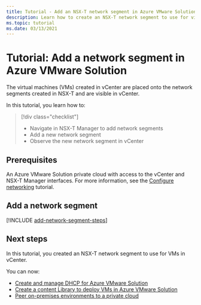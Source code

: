 ```yaml
---
title: Tutorial - Add an NSX-T network segment in Azure VMware Solution
description: Learn how to create an NSX-T network segment to use for virtual machines (VMs) in vCenter.
ms.topic: tutorial
ms.date: 03/13/2021
---
```


# Tutorial: Add a network segment in Azure VMware Solution 

The virtual machines (VMs) created in vCenter are placed onto the network segments created in NSX-T and are visible in vCenter.

In this tutorial, you learn how to:

> [!div class="checklist"]
> * Navigate in NSX-T Manager to add network segments
> * Add a new network segment
> * Observe the new network segment in vCenter

## Prerequisites

An Azure VMware Solution private cloud with access to the vCenter and NSX-T Manager interfaces. For more information, see the [Configure networking](tutorial-configure-networking.md) tutorial.

## Add a network segment

[!INCLUDE [add-network-segment-steps](includes/add-network-segment-steps.md)]

## Next steps

In this tutorial, you created an NSX-T network segment to use for VMs in vCenter. 

You can now: 

- [Create and manage DHCP for Azure VMware Solution](configure-dhcp-azure-vmware-solution.md)
- [Create a content Library to deploy VMs in Azure VMware Solution](deploy-vm-content-library.md) 
- [Peer on-premises environments to a private cloud](tutorial-expressroute-global-reach-private-cloud.md)


<!-- LINKS - external-->

<!-- LINKS - internal -->
